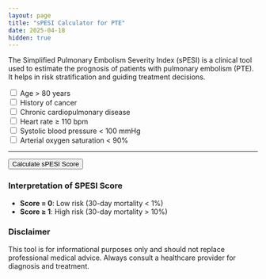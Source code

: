 ```yaml
---
layout: page
title: "sPESI Calculator for PTE"
date: 2025-04-18
hidden: true
---
```


The Simplified Pulmonary Embolism Severity Index (sPESI) is a clinical tool used to estimate the prognosis of patients with pulmonary embolism (PTE). It helps in risk stratification and guiding treatment decisions.

<div class="card">
    <div class="card-body">
        <form id="sPESIForm">
            <!-- sPESI Score Criteria -->
            <div class="form-check mb-2">
                <input class="form-check-input" type="checkbox" id="age">
                <label class="form-check-label" for="age">
                    Age > 80 years
                </label>
            </div>
            <div class="form-check mb-2">
                <input class="form-check-input" type="checkbox" id="cancer">
                <label class="form-check-label" for="cancer">
                    History of cancer
                </label>
            </div>
            <div class="form-check mb-2">
                <input class="form-check-input" type="checkbox" id="chronicCardiopulmonary">
                <label class="form-check-label" for="chronicCardiopulmonary">
                    Chronic cardiopulmonary disease
                </label>
            </div>
            <div class="form-check mb-2">
                <input class="form-check-input" type="checkbox" id="heartRate">
                <label class="form-check-label" for="heartRate">
                    Heart rate ≥ 110 bpm
                </label>
            </div>
            <div class="form-check mb-2">
                <input class="form-check-input" type="checkbox" id="sbp">
                <label class="form-check-label" for="sbp">
                    Systolic blood pressure < 100 mmHg
                </label>
            </div>
            <div class="form-check mb-2">
                <input class="form-check-input" type="checkbox" id="oxygen">
                <label class="form-check-label" for="oxygen">
                    Arterial oxygen saturation < 90%
                </label>
            </div>
            <hr>
            <button type="button" class="btn btn-primary w-100" onclick="calculateSPESI()">Calculate sPESI Score
            </button>
        </form>
        <div class="mt-4">
            <div id="resultCard" class="card text-center d-none">
                <div id="result" class="card-body fw-bold"></div>
            </div>
        </div>
    </div>
</div>

<script>
    function calculateSPESI() {
        // sPESI score criteria
        let score = 0;
        score += document.getElementById('age').checked ? 1 : 0;
        score += document.getElementById('cancer').checked ? 1 : 0;
        score += document.getElementById('chronicCardiopulmonary').checked ? 1 : 0;
        score += document.getElementById('heartRate').checked ? 1 : 0;
        score += document.getElementById('sbp').checked ? 1 : 0;
        score += document.getElementById('oxygen').checked ? 1 : 0;

        // Get the result card and text
        let resultCard = document.getElementById('resultCard');
        let resultText = document.getElementById('result');

        // Display result based on sPESI score
        if (score > 0) {
            resultCard.classList.remove('d-none', 'bg-success');
            resultCard.classList.add('bg-danger');
            resultText.innerText = `Your sPESI Score is ${score}. High risk for complications.`;
        } else {
            resultCard.classList.remove('d-none', 'bg-danger');
            resultCard.classList.add('bg-success');
            resultText.innerText = `Your sPESI Score is ${score}. Low risk for complications.`;
        }
    }
</script>
 
### Interpretation of SPESI Score

- **Score = 0**: Low risk (30-day mortality < 1%)
- **Score ≥ 1**: High risk (30-day mortality > 10%)

### Disclaimer
This tool is for informational purposes only and should not replace professional medical advice. Always consult a healthcare provider for diagnosis and treatment.